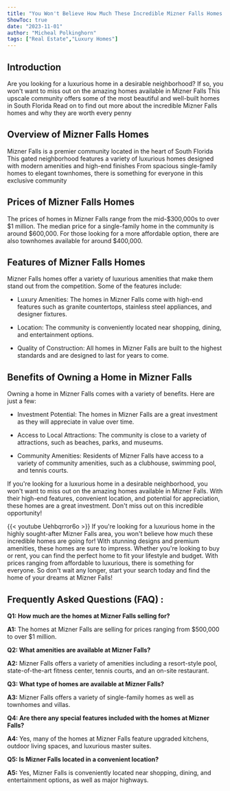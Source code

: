 ```yaml
---
title: "You Won't Believe How Much These Incredible Mizner Falls Homes Are Selling For!"
ShowToc: true 
date: "2023-11-01"
author: "Micheal Polkinghorn" 
tags: ["Real Estate","Luxury Homes"]
---
```

## Introduction
Are you looking for a luxurious home in a desirable neighborhood? If so, you won't want to miss out on the amazing homes available in Mizner Falls This upscale community offers some of the most beautiful and well-built homes in South Florida Read on to find out more about the incredible Mizner Falls homes and why they are worth every penny

## Overview of Mizner Falls Homes
Mizner Falls is a premier community located in the heart of South Florida This gated neighborhood features a variety of luxurious homes designed with modern amenities and high-end finishes From spacious single-family homes to elegant townhomes, there is something for everyone in this exclusive community

## Prices of Mizner Falls Homes
The prices of homes in Mizner Falls range from the mid-$300,000s to over $1 million. The median price for a single-family home in the community is around $600,000. For those looking for a more affordable option, there are also townhomes available for around $400,000.

## Features of Mizner Falls Homes
Mizner Falls homes offer a variety of luxurious amenities that make them stand out from the competition. Some of the features include:

* Luxury Amenities: The homes in Mizner Falls come with high-end features such as granite countertops, stainless steel appliances, and designer fixtures.

* Location: The community is conveniently located near shopping, dining, and entertainment options.

* Quality of Construction: All homes in Mizner Falls are built to the highest standards and are designed to last for years to come.

## Benefits of Owning a Home in Mizner Falls
Owning a home in Mizner Falls comes with a variety of benefits. Here are just a few:

* Investment Potential: The homes in Mizner Falls are a great investment as they will appreciate in value over time.

* Access to Local Attractions: The community is close to a variety of attractions, such as beaches, parks, and museums.

* Community Amenities: Residents of Mizner Falls have access to a variety of community amenities, such as a clubhouse, swimming pool, and tennis courts.

If you're looking for a luxurious home in a desirable neighborhood, you won't want to miss out on the amazing homes available in Mizner Falls. With their high-end features, convenient location, and potential for appreciation, these homes are a great investment. Don't miss out on this incredible opportunity!

{{< youtube Uehbqrror6o >}} 
If you're looking for a luxurious home in the highly sought-after Mizner Falls area, you won't believe how much these incredible homes are going for! With stunning designs and premium amenities, these homes are sure to impress. Whether you're looking to buy or rent, you can find the perfect home to fit your lifestyle and budget. With prices ranging from affordable to luxurious, there is something for everyone. So don't wait any longer, start your search today and find the home of your dreams at Mizner Falls!

## Frequently Asked Questions (FAQ) :
**Q1: How much are the homes at Mizner Falls selling for?**

**A1:** The homes at Mizner Falls are selling for prices ranging from $500,000 to over $1 million.

**Q2: What amenities are available at Mizner Falls?**

**A2:** Mizner Falls offers a variety of amenities including a resort-style pool, state-of-the-art fitness center, tennis courts, and an on-site restaurant.

**Q3: What type of homes are available at Mizner Falls?**

**A3:** Mizner Falls offers a variety of single-family homes as well as townhomes and villas.

**Q4: Are there any special features included with the homes at Mizner Falls?**

**A4:** Yes, many of the homes at Mizner Falls feature upgraded kitchens, outdoor living spaces, and luxurious master suites.

**Q5: Is Mizner Falls located in a convenient location?**

**A5:** Yes, Mizner Falls is conveniently located near shopping, dining, and entertainment options, as well as major highways.



